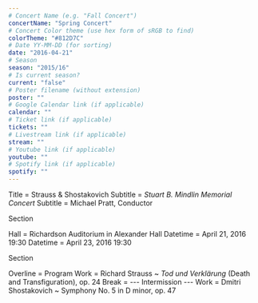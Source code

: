 ```yaml
---
# Concert Name (e.g. "Fall Concert")
concertName: "Spring Concert"
# Concert Color theme (use hex form of sRGB to find)
colorTheme: "#812D7C"
# Date YY-MM-DD (for sorting)
date: "2016-04-21"
# Season
season: "2015/16"
# Is current season?
current: "false"
# Poster filename (without extension)
poster: ""
# Google Calendar link (if applicable)
calendar: ""
# Ticket link (if applicable)
tickets: ""
# Livestream link (if applicable)
stream: ""
# Youtube link (if applicable)
youtube: ""
# Spotify link (if applicable)
spotify: ""
---
```

Title = Strauss & Shostakovich
Subtitle = *Stuart B. Mindlin Memorial Concert*
Subtitle = Michael Pratt, Conductor

Section

Hall = Richardson Auditorium in Alexander Hall
Datetime = April 21, 2016 19:30
Datetime = April 23, 2016 19:30

Section

Overline = Program
Work = Richard Strauss ~ *Tod und Verklärung* (Death and Transfiguration), op. 24
Break = --- Intermission ---
Work = Dmitri Shostakovich ~ Symphony No. 5 in D minor, op. 47
